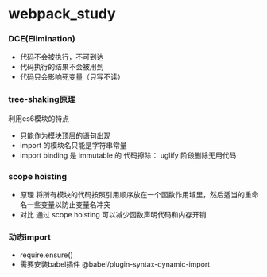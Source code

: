 # webpack_study

### DCE(Elimination)
- 代码不会被执行，不可到达
- 代码执行的结果不会被用到
- 代码只会影响死变量（只写不读）

### tree-shaking原理
利用es6模块的特点
  - 只能作为模块顶层的语句出现
  - import 的模块名只能是字符串常量
  - import binding 是 immutable 的
代码擦除： uglify 阶段删除无用代码

### scope hoisting 
- 原理
将所有模块的代码按照引用顺序放在一个函数作用域里，然后适当的重命名一些变量以防止变量名冲突
- 对比
通过 scope hoisting 可以减少函数声明代码和内存开销

### 动态import 
- require.ensure()
- 需要安装babel插件 @babel/plugin-syntax-dynamic-import